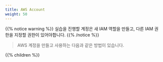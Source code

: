 ```yaml
---
title: AWS Account
weight: 50
---
```


{{% notice warning %}}
실습을 진행할 계정은 새 IAM 역할을 만들고, 다른 IAM 권한을 지정할 권한이 있어야합니다.
{{% /notice %}}

> AWS 계정을 만들고 사용하는 다음과 같은 방법이 있습니다.

{{% children %}}
